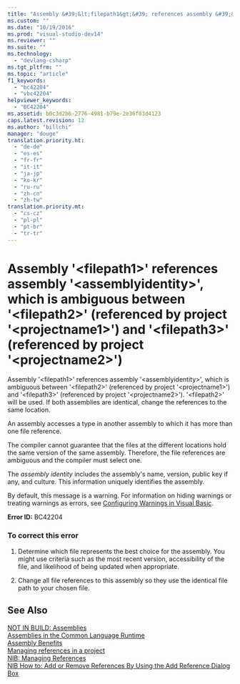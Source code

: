 ```yaml
---
title: "Assembly &#39;&lt;filepath1&gt;&#39; references assembly &#39;&lt;assemblyidentity&gt;&#39;, which is ambiguous between &#39;&lt;filepath2&gt;&#39; (referenced by project &#39;&lt;projectname1&gt;&#39;) and &#39;&lt;filepath3&gt;&#39; (referenced by project &#39;&lt;projectname2&gt;&#39;) | Microsoft Docs"
ms.custom: ""
ms.date: "10/19/2016"
ms.prod: "visual-studio-dev14"
ms.reviewer: ""
ms.suite: ""
ms.technology: 
  - "devlang-csharp"
ms.tgt_pltfrm: ""
ms.topic: "article"
f1_keywords: 
  - "bc42204"
  - "vbc42204"
helpviewer_keywords: 
  - "BC42204"
ms.assetid: b0c3d2b6-2776-4981-b79e-2e36f03d4123
caps.latest.revision: 12
ms.author: "billchi"
manager: "douge"
translation.priority.ht: 
  - "de-de"
  - "es-es"
  - "fr-fr"
  - "it-it"
  - "ja-jp"
  - "ko-kr"
  - "ru-ru"
  - "zh-cn"
  - "zh-tw"
translation.priority.mt: 
  - "cs-cz"
  - "pl-pl"
  - "pt-br"
  - "tr-tr"
---
```

# Assembly &#39;&lt;filepath1&gt;&#39; references assembly &#39;&lt;assemblyidentity&gt;&#39;, which is ambiguous between &#39;&lt;filepath2&gt;&#39; (referenced by project &#39;&lt;projectname1&gt;&#39;) and &#39;&lt;filepath3&gt;&#39; (referenced by project &#39;&lt;projectname2&gt;&#39;)
Assembly '\<filepath1>' references assembly '\<assemblyidentity>', which is ambiguous between '\<filepath2>' (referenced by project '\<projectname1>') and '\<filepath3>' (referenced by project '\<projectname2>'). '\<filepath2>' will be used. If both assemblies are identical, change the references to the same location.  
  
 An assembly accesses a type in another assembly to which it has more than one file reference.  
  
 The compiler cannot guarantee that the files at the different locations hold the same version of the same assembly. Therefore, the file references are ambiguous and the compiler must select one.  
  
 The *assembly identity* includes the assembly's name, version, public key if any, and culture. This information uniquely identifies the assembly.  
  
 By default, this message is a warning. For information on hiding warnings or treating warnings as errors, see [Configuring Warnings in Visual Basic](../ide/configuring-warnings-in-visual-basic.md).  
  
 **Error ID:** BC42204  
  
### To correct this error  
  
1.  Determine which file represents the best choice for the assembly. You might use criteria such as the most recent version, accessibility of the file, and likelihood of being updated when appropriate.  
  
2.  Change all file references to this assembly so they use the identical file path to your chosen file.  
  
## See Also  
 [NOT IN BUILD: Assemblies](http://msdn.microsoft.com/en-us/6c5c7b30-fa78-4f40-b908-120d0743b0e6)   
 [Assemblies in the Common Language Runtime](../Topic/Assemblies%20in%20the%20Common%20Language%20Runtime.md)   
 [Assembly Benefits](../Topic/Assembly%20Benefits.md)   
 [Managing references in a project](../ide/managing-references-in-a-project.md)   
 [NIB: Managing References](http://msdn.microsoft.com/en-us/910912ce-0dc9-4569-9274-32c44a20cb2c)   
 [NIB How to: Add or Remove References By Using the Add Reference Dialog Box](http://msdn.microsoft.com/en-us/3bd75d61-f00c-47c0-86a2-dd1f20e231c9)